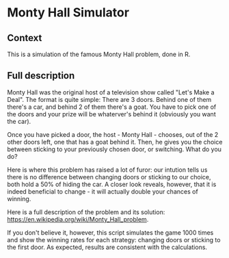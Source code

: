 # Monty Hall Simulator

## Context
This is a simulation of the famous Monty Hall problem, done in R.

## Full description
Monty Hall was the original host of a television show called "Let's Make a Deal". The format is quite simple:
There are 3 doors. Behind one of them there's a car, and behind 2 of them there's a goat. You have to pick one of the doors
and your prize will be whaterver's behind it (obviously you want the car).

Once you have picked a door, the host - Monty Hall - chooses, out of the 2 other doors left, one that has a goat behind it.
Then, he gives you the choice between sticking to your previously chosen door, or switching. What do you do?

Here is where this problem has raised a lot of furor: our intution tells us there is no difference between changing
doors or sticking to our choice, both hold a 50% of hiding the car. A closer look reveals, however, that it is indeed
beneficial to change - it will actually double your chances of winning.

Here is a full description of the problem and its solution: https://en.wikipedia.org/wiki/Monty_Hall_problem.

If you don't believe it, however, this script simulates the game 1000 times and show the winning rates for each strategy:
changing doors or sticking to the first door. As expected, results are consistent with the calculations.
